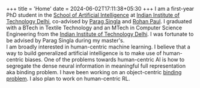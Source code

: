 +++
title = 'Home'
date = 2024-06-02T17:11:38+05:30
+++
I am a first-year PhD student in the [School of Artificial Intelligence](https://scai.iitd.ac.in/) at [Indian Institute of Technology Delhi]((https://iitd.ac.in/)), co-advised by [Parag Singla](https://www.cse.iitd.ac.in/~parags/) and [Rohan Paul](https://www.cse.iitd.ac.in/~rohanpaul/). I graduated with a BTech in Textile Technology and an MTech in Computer Science Engineering from the [Indian Institute of Technology Delhi](https://www.iitd.ac.in). I was fortunate to be advised by Parag Singla during my master's.  
I am broadly interested in human-centric machine learning. I believe that a way to build generalized artificial intelligence is to make use of human-centric biases. One of the problems towards human-centric AI is how to segregate the dense neural information in meaningful full representation aka binding problem. I have been working on an object-centric [binding problem](https://arxiv.org/abs/2012.05208). I also plan to work on human-centric RL. 

